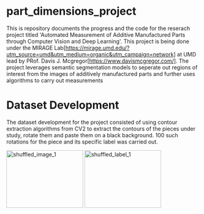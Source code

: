 # part_dimensions_project
This is repository documents the progress and the code for the reserach project titled 'Automated Measurement of Additive Manufactured Parts through Computer Vision and Deep Learning'. This project is being done under the 
MIRAGE Lab[https://mirage.umd.edu/?utm_source=umd&utm_medium=organic&utm_campaign=network] at UMD lead by PRof. Davis J. Mcgregor[https://www.davismcgregor.com/]. The project leverages semantic segmentation models to seperate 
out regions of interest from the images of additively manufactured parts and further uses algorithms to carry out measurements

# Dataset Development
The dataset development for the project consisted of using contour extraction algorithms from CV2 to extract the contours of the pieces under study, rotate them and paste them on a black background. 100 such rotations for the piece
and its specific label was carried out. 


<img src="https://github.com/user-attachments/assets/c8f96ef9-d476-41d1-b54b-ebcd739d3cf6" alt="shuffled_image_1" title="Piece Image" width="200" height="150"/>     <img src="https://github.com/user-attachments/assets/76748c25-7702-47af-9d81-450a5a6f8f0c" alt="shuffled_label_1" width="200" height="150"/>
